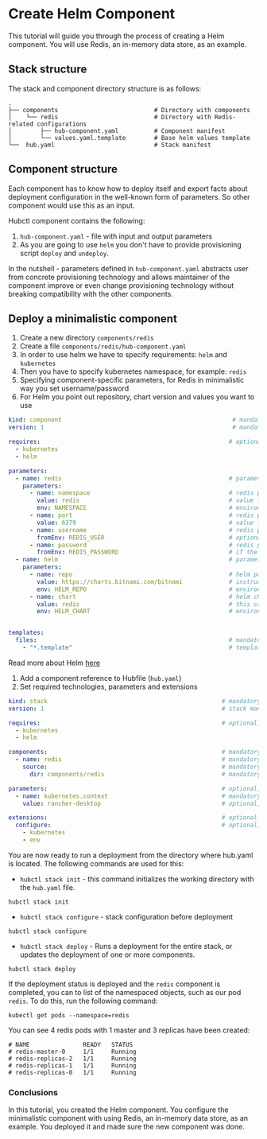 # Create Helm Component

This tutorial will guide you through the process of creating a Helm component. You will use Redis, an in-memory data store, as an example.

## Stack structure

The stack and component directory structure is as follows:

```text
.
├── components                           # Directory with components
│    └── redis                           # Directory with Redis-related configurations
│        ├── hub-component.yaml          # Component manifest
│        └── values.yaml.template        # Base helm values template
└──  hub.yaml                            # Stack manifest

```

## Component structure

Each component has to know how to deploy itself and export facts about deployment configuration in the well-known form of parameters. So other component would use this as an input.

Hubctl component contains the following:

1. `hub-component.yaml` - file with input and output parameters
2. As you are going to use `helm` you don't have to provide provisioning script `deploy` and `undeploy`.

In the nutshell - parameters defined in `hub-component.yaml` abstracts user from concrete provisioning technology and allows maintainer of the component improve or even change provisioning technology without breaking compatibility with the other components.

## Deploy a minimalistic component

1. Create a new directory `components/redis`
2. Create a file `components/redis/hub-component.yaml` 
3. In order to use helm we have to specify requirements: `helm` and `kubernetes`
4. Then you have to specify kubernetes namespace, for example: `redis`
5. Specifying component-specific parameters, for Redis in minimalistic way you set username/password
6. For Helm you point out repository, chart version and values you want to use

```yaml
kind: component                                                # mandatory, defines a component manifest               
version: 1                                                     # mandatory, manifest schema version

requires:                                                     # optional, list of environment requirements 
  - kubernetes                        
  - helm

parameters:
  - name: redis                                               # parameter name of redis
    parameters:
      - name: namespace                                       # redis parameter name of namespace [redis.namespace] 
        value: redis                                          # value for namespace parameter 
        env: NAMESPACE                                        # environment variable of namespace
      - name: port                                            # redis parameter name of port [redis.port] 
        value: 6379                                           # value for port parameter 
      - name: username                                        # redis parameter name of username [redis.username]
        fromEnv: REDIS_USER                                   # optional, parameter value is taken from environment variable, this approach allows not to store exact value in version control.
      - name: password                                        # redis parameter name of password [redis.password]
        fromEnv: REDIS_PASSWORD                               # if the variable does not exist in the .env file and Hubctl prompts the user to enter a value and will save it in .env file.
  - name: helm                                                # parameter name of helm
    parameters:
      - name: repo                                            # helm parameter name of repo [helm.repo] 
        value: https://charts.bitnami.com/bitnami             # instructs hubctl to download helm chart from the helm repository
        env: HELM_REPO                                        # environment variable HELM_REPO
      - name: chart                                           # helm chart resolved via variable HELM_CHART
        value: redis                                          # this can have multiple values, that corresponds to the helm chart location 
        env: HELM_CHART                                       # environment variable HELM_CHART


templates:
  files:                                                      # mandatory, list of template files, supports globs
    - "*.template"                                            # template files in current component directory
```

Read more about Helm [here](../../../reference/components/helm/)

1. Add a component reference to Hubfile (`hub.yaml`)
2. Set required technologies, parameters and extensions 

```yaml
kind: stack                                                 # mandatory, defines a stack manifest
version: 1                                                  # stack manifest schema version

requires:                                                   # optional, list of environment requirements
  - kubernetes
  - helm

components:                                                 # mandatory, list of components
  - name: redis                                             # mandatory, name of the component
    source:                                                 # mandatory, component source
      dir: components/redis                                 # mandatory, local path where to find component

parameters:                                                 # optional, stack input parameters (best practice, split to separate file or files)
  - name: kubernetes.context                                # mandatory, parameter name [kubernetes.context] 
    value: rancher-desktop                                  # optional, value of parameter

extensions:                                                 # optional
  configure:                                                # optional, steps activated during `hubctl stack configure`
    - kubernetes                                            
    - env                                                   
```

You are now ready to run a deployment from the directory where hub.yaml is located.
The following commands are used for this:

- `hubctl stack init` - this command initializes the working directory with the `hub.yaml` file.
```shell
hubctl stack init
```

- `hubctl stack configure` - stack configuration before deployment
```shell
hubctl stack configure
```

- `hubctl stack deploy` - Runs a deployment for the entire stack, or updates the deployment of one or more components.
```shell
hubctl stack deploy
```

If the deployment status is deployed and the `redis` component is completed, you can to list of the namespaced objects, such as our pod `redis`. To do this, run the following command:

```shell
kubectl get pods --namespace=redis
```

You can see 4 redis pods with 1 master and 3 replicas have been created:

```text
# NAME               READY   STATUS    
# redis-master-0     1/1     Running   
# redis-replicas-2   1/1     Running  
# redis-replicas-1   1/1     Running   
# redis-replicas-0   1/1     Running   
```

### Conclusions

In this tutorial, you created the Helm component. You configure the minimalistic component with using Redis, an in-memory data store, as an example. 
You deployed it and made sure the new component was done.

